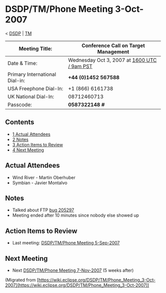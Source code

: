 

DSDP/TM/Phone Meeting 3-Oct-2007
================================

< [DSDP](https://wiki.eclipse.org/DSDP "DSDP")‎ | [TM](./TM "DSDP/TM")

| Meeting Title: | **Conference Call on Target Management** |
| --- | --- |
| Date & Time: | Wednesday Oct 3, 2007 at [1600 UTC / 9am PST](http://www.timeanddate.com/worldclock/fixedtime.html?month=10&day=3&year=2007&hour=16&min=00&sec=0&p1=0) |
| Primary International Dial-in: | **+44 (0)1452 567588** |
| USA Freephone Dial-In: | +1 (866) 6161738 |
| UK National Dial-In: | 08712460713 |
| Passcode: | **0587322148 #** |

Contents
--------

*   [1 Actual Attendees](#Actual-Attendees)
*   [2 Notes](#Notes)
*   [3 Action Items to Review](#Action-Items-to-Review)
*   [4 Next Meeting](#Next-Meeting)

Actual Attendees
----------------

*   Wind River - Martin Oberhuber
*   Symbian - Javier Montalvo

Notes
-----

*   Talked about FTP [bug 205297](https://bugs.eclipse.org/bugs/show_bug.cgi?id=205297)
*   Meeting ended after 10 minutes since nobody else showed up

Action Items to Review
----------------------

*   Last meeting: [DSDP/TM/Phone Meeting 5-Sep-2007](./Phone_Meeting_5-Sep-2007 "DSDP/TM/Phone Meeting 5-Sep-2007")

Next Meeting
------------

*   Next [DSDP/TM/Phone Meeting 7-Nov-2007](./Phone_Meeting_7-Nov-2007 "DSDP/TM/Phone Meeting 7-Nov-2007") (5 weeks after)


(Migrated from [https://wiki.eclipse.org/DSDP/TM/Phone_Meeting_3-Oct-2007](https://wiki.eclipse.org/DSDP/TM/Phone_Meeting_3-Oct-2007))